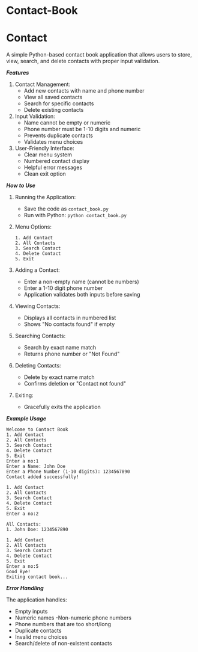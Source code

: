# Contact-Book

# Contact
A simple Python-based contact book application that allows users to store, view, search, and delete contacts with proper input validation.

***Features***

  1. Contact Management:
      - Add new contacts with name and phone number
      - View all saved contacts
      - Search for specific contacts
      - Delete existing contacts
  2. Input Validation:
      - Name cannot be empty or numeric
      - Phone number must be 1-10 digits and numeric
      - Prevents duplicate contacts
      - Validates menu choices
  3. User-Friendly Interface:
      - Clear menu system
      - Numbered contact display
      - Helpful error messages
      - Clean exit option

***How to Use***

  1. Running the Application:
      - Save the code as ```contact_book.py```
      - Run with Python: ```python contact_book.py```

  2. Menu Options:
     
      ```
      1. Add Contact
      2. All Contacts
      3. Search Contact
      4. Delete Contact
      5. Exit
      ```
  3. Adding a Contact:
      - Enter a non-empty name (cannot be numbers)
      - Enter a 1-10 digit phone number
      - Application validates both inputs before saving

  4. Viewing Contacts:
      - Displays all contacts in numbered list
      - Shows "No contacts found" if empty
  5. Searching Contacts:
      - Search by exact name match
      - Returns phone number or "Not Found"

  6. Deleting Contacts:
      - Delete by exact name match
      - Confirms deletion or "Contact not found"

  7. Exiting:
      - Gracefully exits the application

***Example Usage***
```
Welcome to Contact Book
1. Add Contact
2. All Contacts
3. Search Contact
4. Delete Contact
5. Exit
Enter a no:1
Enter a Name: John Doe
Enter a Phone Number (1-10 digits): 1234567890
Contact added successfully!

1. Add Contact
2. All Contacts
3. Search Contact
4. Delete Contact
5. Exit
Enter a no:2

All Contacts:
1. John Doe: 1234567890

1. Add Contact
2. All Contacts
3. Search Contact
4. Delete Contact
5. Exit
Enter a no:5
Good Bye!
Exiting contact book...
```
***Error Handling***

The application handles:

  - Empty inputs
  - Numeric names
  -Non-numeric phone numbers
  - Phone numbers that are too short/long
  - Duplicate contacts
  - Invalid menu choices
  - Search/delete of non-existent contacts
